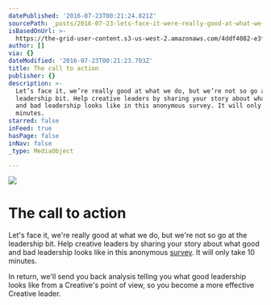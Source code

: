 ```yaml
---
datePublished: '2016-07-23T00:21:24.821Z'
sourcePath: _posts/2016-07-23-lets-face-it-were-really-good-at-what-we-do-but-were-no.md
isBasedOnUrl: >-
  https://the-grid-user-content.s3-us-west-2.amazonaws.com/4ddf4082-e3f5-4457-b1d6-bb9e0f7e712d.jpg
author: []
via: {}
dateModified: '2016-07-23T00:21:23.703Z'
title: The call to action
publisher: {}
description: >-
  Let’s face it, we’re really good at what we do, but we’re not so go at the
  leadership bit. Help creative leaders by sharing your story about what good
  and bad leadership looks like in this anonymous survey. It will only take 10
  minutes.
starred: false
inFeed: true
hasPage: false
inNav: false
_type: MediaObject

---
```

![](https://the-grid-user-content.s3-us-west-2.amazonaws.com/4ddf4082-e3f5-4457-b1d6-bb9e0f7e712d.jpg)

# The call to action

Let's face it, we're really good at what we do, but we're not so go at the leadership bit. Help creative leaders by sharing your story about what good and bad leadership looks like in this anonymous [survey][0]. It will only take 10 minutes.

In return, we'll send you back analysis telling you what good leadership looks like from a Creative's point of view, so you become a more effective Creative leader.

[0]: http://www.surveygizmo.com/s3/2940737/The-Open-Leadership-Project "The Open Leadership Project Survey"